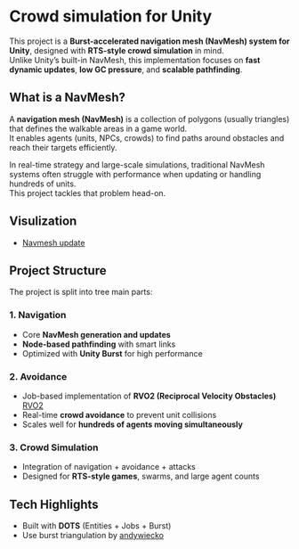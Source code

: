 # Crowd simulation for Unity

This project is a **Burst-accelerated navigation mesh (NavMesh) system for Unity**, designed with **RTS-style crowd simulation** in mind.  
Unlike Unity’s built-in NavMesh, this implementation focuses on **fast dynamic updates**, **low GC pressure**, and **scalable pathfinding**.

## What is a NavMesh?

A **navigation mesh (NavMesh)** is a collection of polygons (usually triangles) that defines the walkable areas in a game world.  
It enables agents (units, NPCs, crowds) to find paths around obstacles and reach their targets efficiently.

In real-time strategy and large-scale simulations, traditional NavMesh systems often struggle with performance when updating or handling hundreds of units.  
This project tackles that problem head-on.

## Visulization
- [Navmesh update](https://youtu.be/uCZhevX9qrY?si=YffUNqXb-7onxPsE)

## Project Structure

The project is split into tree main parts:

### 1. Navigation
- Core **NavMesh generation and updates**  
- **Node-based pathfinding** with smart links  
- Optimized with **Unity Burst** for high performance

### 2. Avoidance
- Job-based implementation of **RVO2 (Reciprocal Velocity Obstacles)**  [RVO2](https://gamma.cs.unc.edu/RVO2)
- Real-time **crowd avoidance** to prevent unit collisions  
- Scales well for **hundreds of agents moving simultaneously**

### 3. Crowd Simulation
- Integration of navigation + avoidance + attacks  
- Designed for **RTS-style games**, swarms, and large agent counts

## Tech Highlights
- Built with **DOTS** (Entities + Jobs + Burst)
- Use burst triangulation by [andywiecko](https://github.com/andywiecko/BurstTriangulator)
